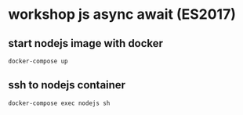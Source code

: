 # workshop js async await (ES2017)

## start nodejs image with docker
`docker-compose up`

## ssh to nodejs container
`docker-compose exec nodejs sh`